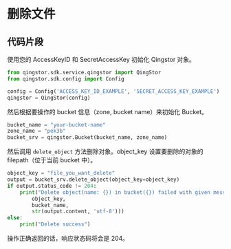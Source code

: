 # 删除文件

## 代码片段

使用您的 AccessKeyID 和 SecretAccessKey 初始化 Qingstor 对象。

```python
from qingstor.sdk.service.qingstor import QingStor
from qingstor.sdk.config import Config

config = Config('ACCESS_KEY_ID_EXAMPLE', 'SECRET_ACCESS_KEY_EXAMPLE')
qingstor = QingStor(config)
```

然后根据要操作的 bucket 信息（zone, bucket name）来初始化 Bucket。

```python
bucket_name = "your-bucket-name"
zone_name = "pek3b"
bucket_srv = qingstor.Bucket(bucket_name, zone_name)
```

然后调用 `delete_object` 方法删除对象。object_key 设置要删除的对象的 filepath（位于当前 bucket 中）。

```python
object_key = "file_you_want_delete"
output = bucket_srv.delete_object(object_key=object_key)
if output.status_code != 204:
    print("Delete object(name: {}) in bucket({}) failed with given message: {}".format(
        object_key,
        bucket_name,
        str(output.content, 'utf-8')))
else:
    print("Delete success")
```

操作正确返回的话，响应状态码将会是 204。
